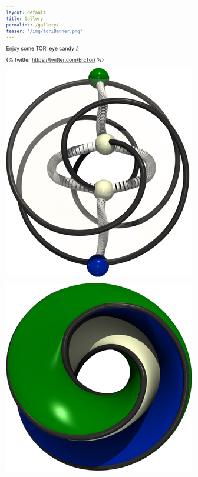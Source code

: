 ```yaml
---
layout: default
title: Gallery
permalink: /gallery/
teaser: '/img/toriBanner.png'
---
```


Enjoy some TORI eye candy :)

{% twitter https://twitter.com/ErcTori %}

[![test](/img/gallery/ttkReeb_mini.png)](/img/gallery/ttkReeb.png)



[![test](/img/gallery/ttkLogo_mini.png)](/img/gallery/ttkLogo.png)
